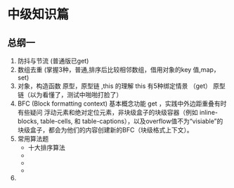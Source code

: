 # 中级知识篇

## 总纲一
1. 防抖与节流 (普通版已get) 
2. 数组去重 (掌握3种，普通,排序后比较相邻数组，借用对象的key 值,map，set)
3. 对象，构造函数 原型，原型链 ,this 的理解
    this 有5种绑定情景 （get）
    原型链（以为看懂了，测试中啪啪打脸了）
4. BFC (Block formatting context) 基本概念功能 get ，实践中外边距重叠有时有些疑问
   浮动元素和绝对定位元素，非块级盒子的块级容器（例如 inline-blocks, table-cells, 和 table-captions），以及overflow值不为“visiable”的块级盒子，都会为他们的内容创建新的BFC（块级格式上下文）。
5. 常用算法题 
    * 十大排序算法
    *   
    *   
    *   
6. 

